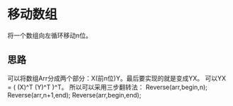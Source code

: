 # 移动数组

将一个数组向左循环移动n位。

## 思路

可以将数组Arr分成两个部分：X(前n位)Y。最后要实现的就是变成YX。
可以YX = ( (X)^T (Y)^T )^T。
所以可以采用三步翻转法：
Reverse(arr,begin,n);
Reverse(arr,n+1,end);
Reverse(arr,begin,end);

